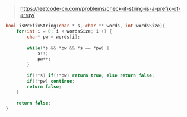 > https://leetcode-cn.com/problems/check-if-string-is-a-prefix-of-array/

``` c
bool isPrefixString(char * s, char ** words, int wordsSize){
    for(int i = 0; i < wordsSize; i++) {
        char* pw = words[i];
        
        while(*s && *pw && *s == *pw) {
            s++;
            pw++;
        }
        
        if(!*s) if(!*pw) return true; else return false;
        if(!*pw) continue;
        return false;
    }
    
    return false;
}
```